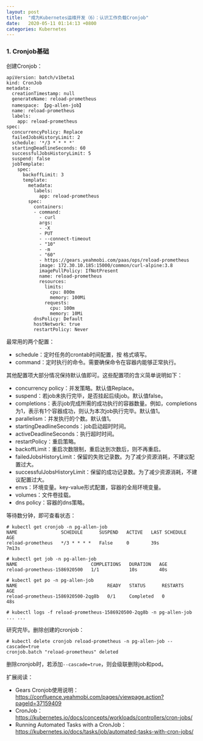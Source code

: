 ```yaml
---
layout: post
title:  "成为Kubernetes运维开发（6）：认识工作负载Cronjob"
date:   2020-05-11 01:14:13 +0800
categories: Kubernetes
---
```




### 1. Cronjob基础

创建Cronjob：

```
apiVersion: batch/v1beta1
kind: CronJob
metadata:
  creationTimestamp: null
  generateName: reload-prometheus
  namespace: 【pg-allen-job】
  name: reload-prometheus
  labels:
    app: reload-prometheus
spec:
  concurrencyPolicy: Replace
  failedJobsHistoryLimit: 2
  schedule: '*/3 * * * *'
  startingDeadlineSeconds: 60
  successfulJobsHistoryLimit: 5
  suspend: false
  jobTemplate:
    spec:
      backoffLimit: 3
      template:
        metadata:
          labels:
            app: reload-prometheus
        spec:
          containers:
          - command:
            - curl
            args:
            - -X
            - PUT
            - --connect-timeout
            - "10"
            - -m
            - "60"
            - https://gears.yeahmobi.com/paas/ops/reload-prometheus
            image: 172.30.10.185:15000/common/curl-alpine:3.8
            imagePullPolicy: IfNotPresent
            name: reload-prometheus
            resources:
              limits:
                cpu: 800m
                memory: 100Mi
              requests:
                cpu: 100m
                memory: 10Mi
          dnsPolicy: Default
          hostNetwork: true
          restartPolicy: Never
```



最常用的两个配置：

- schedule：定时任务的crontab时间配置，按 <minute> <hour> <day of month> <month> <day of week>格式填写。
- command：定时执行的命令。需要确保命令在容器内能够正常执行。

其他配置项大部分情况保持默认值即可。这些配置项的含义简单说明如下：

- concurrency policy：并发策略。默认值Replace。
- suspend：若job未执行完毕，是否挂起后续job。默认值false。
- completions：表示job完成所需的成功执行的容器数量。例如，completions为1，表示有1个容器成功，则认为本次job执行完毕。默认值1。
- parallelism：并发执行的个数。默认值1。
- startingDeadlineSeconds：job启动超时时间。
- activeDeadlineSeconds：执行超时时间。
- restartPolicy：重启策略。
- backoffLimit：重启次数限制，重启达到次数后，则不再重启。
- failedJobsHistoryLimit：保留的失败记录数。为了减少资源消耗，不建议配置过大。
- successfulJobsHistoryLimit：保留的成功记录数。为了减少资源消耗，不建议配置过大。
- envs：环境变量。key-value形式配置，容器的全局环境变量。
- volumes：文件卷挂载。
- dns policy：容器的dns策略。



等待数分钟，即可查看状态：

```
# kubectl get cronjob -n pg-allen-job
NAME                SCHEDULE      SUSPEND   ACTIVE   LAST SCHEDULE   AGE
reload-prometheus   */3 * * * *   False     0        39s             7m13s

# kubectl get job -n pg-allen-job
NAME                           COMPLETIONS   DURATION   AGE
reload-prometheus-1586920500   1/1           10s        40s

# kubectl get po -n pg-allen-job
NAME                                 READY   STATUS      RESTARTS   AGE
reload-prometheus-1586920500-2qg8b   0/1     Completed   0          48s

# kubectl logs -f reload-prometheus-1586920500-2qg8b -n pg-allen-job
... ...
```



研究完毕。删除创建的cronjob：

```
# kubectl delete cronjob reload-prometheus -n pg-allen-job --cascade=true
cronjob.batch "reload-prometheus" deleted
```

删除cronjob时，若添加``--cascade=true``，则会级联删除job和pod。



扩展阅读：

* Gears Cronjob使用说明：https://confluence.yeahmobi.com/pages/viewpage.action?pageId=37159409
* CronJob：https://kubernetes.io/docs/concepts/workloads/controllers/cron-jobs/
* Running Automated Tasks with a CronJob：https://kubernetes.io/docs/tasks/job/automated-tasks-with-cron-jobs/



